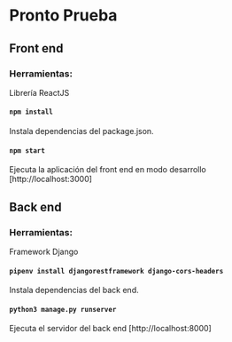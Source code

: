 # Pronto Prueba
## Front end
### Herramientas:

Librería ReactJS

#### `npm install`

Instala dependencias del package.json.
#### `npm start`

Ejecuta la aplicación del front end en modo desarrollo [http://localhost:3000]

## Back end
### Herramientas:

Framework Django

#### `pipenv install djangorestframework django-cors-headers`

Instala dependencias del back end.
#### `python3 manage.py runserver`

Ejecuta el servidor del back end [http://localhost:8000]